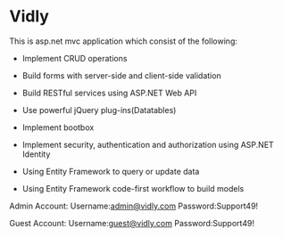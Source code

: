 # Vidly
This is asp.net mvc application which consist of the following:

- Implement CRUD operations

- Build forms with server-side and client-side validation

- Build RESTful services using ASP.NET Web API

- Use powerful jQuery plug-ins(Datatables)

- Implement bootbox

- Implement security, authentication and authorization using ASP.NET Identity

- Using Entity Framework to query or update data

- Using Entity Framework code-first workflow to build models 

Admin Account:
Username:admin@vidly.com
Password:Support49!

Guest Account:
Username:guest@vidly.com
Password:Support49!
